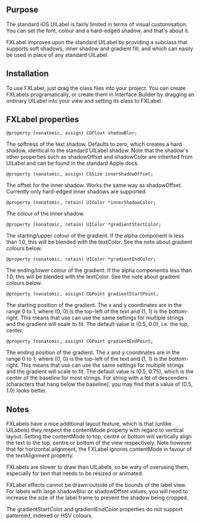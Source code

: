 Purpose
--------------

The standard iOS UILabel is fairly limited in terms of visual customisation; You can set the font, colour and a hard-edged shadow, and that's about it.

FXLabel improves upon the standard UILabel by providing a subclass that supports soft shadows, inner shadow and gradient fill, and which can easily be used in place of any standard UILabel.


Installation
---------------

To use FXLabel, just drag the class files into your project. You can create FXLabels programatically, or create them in Interface Builder by dragging an ordinary UILabel into your view and setting its class to FXLabel.


FXLabel properties
----------------

	@property (nonatomic, assign) CGFloat shadowBlur;
	
The softness of the text shadow. Defaults to zero, which creates a hard shadow, identical to the standard UILabel shadow. Note that the shadow's other properties such as shadowOffset and shadowColor are inherited from UILabel and can be found in the standard Apple docs.
	
	@property (nonatomic, assign) CGSize innerShadowOffset;
	
The offset for the inner shadow. Works the same way as shadowOffset. Currently only hard-edged inner shadows are supported.
	
	@property (nonatomic, retain) UIColor *innerShadowColor;
	
The colour of the inner shadow.
	
	@property (nonatomic, retain) UIColor *gradientStartColor;
	
The starting/upper colour of the gradient. If the alpha component is less than 1.0, this will be blended with the textColor. See the note about gradient colours below.
	
	@property (nonatomic, retain) UIColor *gradientEndColor;
	
The ending/lower colour of the gradient. If the alpha componentis less than 1.0, this will be blended with the textColor. See the note about gradient colours below.

	@property (nonatomic, assign) CGPoint gradientStartPoint;
	
The starting position of the gradient. The x and y coordinates are in the range 0 to 1, where (0, 0) is the top-left of the text and (1, 1) is the bottom-right. This means that use can use the same settings for multiple strings and the gradient will scale to fit. The default value is (0.5, 0.0), i.e. the top, center.

	@property (nonatomic, assign) CGPoint gradientEndPoint;
	
The ending position of the gradient. The x and y coordinates are in the range 0 to 1, where (0, 0) is the top-left of the text and (1, 1) is the bottom-right. This means that use can use the same settings for multiple strings and the gradient will scale to fit. The default value is (0.5, 0.75), which is the center of the baseline for most strings. For string with a lot of descenders (characters that hang below the baseline), you may find that a value of (0.5, 1.0) looks better.

	
Notes
----------------

FXLabels have a nice additional layout feature, which is that (unlike UILabels) they respect the contentMode property with regard to vertical layout. Setting the contentMode to top, centre or bottom will vertically align the text to the top, centre or bottom of the view respectively. Note however that for horizontal alignment, the FXLabel ignores contentMode in favour of the textAlignment property.

FXLabels are slower to draw than UILabels, so be wary of overusing them, especially for text that needs to be resized or animated.

FXLabel effects cannot be drawn outside of the bounds of the label view. For labels with large shadowBlur or shadowOffset values, you will need to increase the size of the label frame to prevent the shadow being cropped.

The gradientStartColor and gradientEndColor properties do not support patterned, indexed or HSV colours.